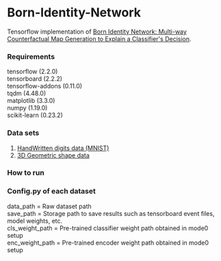 # Born-Identity-Network
Tensorflow implementation of [Born Identity Network: Multi-way Counterfactual Map Generation to Explain a Classifier's Decision](https://arxiv.org/abs/2011.10381).

### Requirements
tensorflow (2.2.0)\
tensorboard (2.2.2)\
tensorflow-addons (0.11.0)\
tqdm (4.48.0)\
matplotlib (3.3.0)\
numpy (1.19.0)\
scikit-learn (0.23.2)

### Data sets
1. [HandWritten digits data (MNIST)](http://yann.lecun.com/exdb/mnist/)
2. [3D Geometric shape data](https://github.com/deepmind/3d-shapes)

### How to run


### Config.py of each dataset 
data_path = Raw dataset path\
save_path = Storage path to save results such as tensorboard event files, model weights, etc.\
cls_weight_path = Pre-trained classifier weight path obtained in mode0 setup\
enc_weight_path = Pre-trained encoder weight path obtained in mode0 setup
